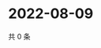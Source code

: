 # 2022-08-09

共 0 条

<!-- BEGIN WEIBO -->
<!-- 最后更新时间 Tue Aug 09 2022 01:11:26 GMT+0800 (China Standard Time) -->

<!-- END WEIBO -->
